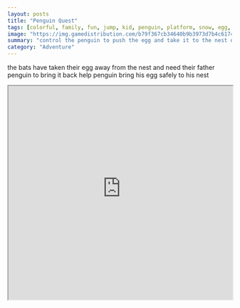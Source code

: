 ```yaml
---
layout: posts
title: "Penguin Quest"
tags: [colorful, family, fun, jump, kid, penguin, platform, snow, egg, free, online, games, oyna, game, free, games, play, play, games]
image: "https://img.gamedistribution.com/b79f367cb34640b9b3973d7b4c6174c3.jpg"
summary: "control the penguin to push the egg and take it to the nest open way by picking the ground and careful not to break it  free online games oyna game free games play play games"
category: "Adventure"
---
```


the bats have taken their egg away from the nest and need their father penguin to bring it back help penguin bring his egg safely to his nest

<iframe width="100%" height="480px;" src="https://html5.gamedistribution.com/b79f367cb34640b9b3973d7b4c6174c3/"></iframe>
